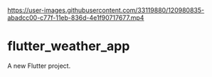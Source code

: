 


https://user-images.githubusercontent.com/33119880/120980835-abadcc00-c77f-11eb-836d-4e1f90717677.mp4


# flutter_weather_app

A new Flutter project.

